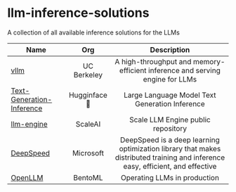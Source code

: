 # llm-inference-solutions
A collection of all available inference solutions for the LLMs

| Name  | Org  | Description | 
| ------------- |:-------------:| :-------------:|
|   [vllm](https://github.com/vllm-project/vllm)    |  UC Berkeley    |  A high-throughput and memory-efficient inference and serving engine for LLMs
| [Text-Generation-Inference](https://github.com/huggingface/text-generation-inference)      | Hugginface🤗     |Large Language Model Text Generation Inference
| [llm-engine](https://github.com/scaleapi/llm-engine)      | ScaleAI     |Scale LLM Engine public repository
| [DeepSpeed](https://github.com/microsoft/DeepSpeed) | Microsoft | DeepSpeed is a deep learning optimization library that makes distributed training and inference easy, efficient, and effective
| [OpenLLM](https://github.com/bentoml/OpenLLM) | BentoML | Operating LLMs in production

